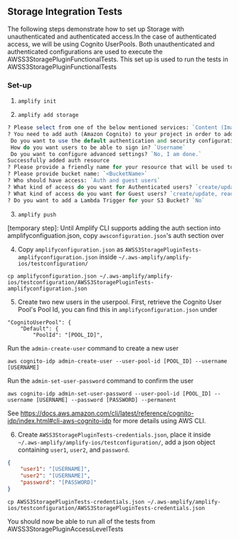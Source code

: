 ## Storage Integration Tests

The following steps demonstrate how to set up Storage with unauthenticated and authenticated access.In the case of authenticated access, we will be using Cognito UserPools. Both unauthenticated and authenticated configurations are used to execute the AWSS3StoragePluginFunctionalTests. This set up is used to run the tests in AWSS3StoragePluginFunctionalTests


### Set-up

1. `amplify init`

2. `amplify add storage`

```perl
? Please select from one of the below mentioned services: `Content (Images, audio, video, etc.)`
? You need to add auth (Amazon Cognito) to your project in order to add storage for user files. Do you want to add auth now? `Yes`
 Do you want to use the default authentication and security configuration? `Default configuration`
 How do you want users to be able to sign in? `Username`
 Do you want to configure advanced settings? `No, I am done.`
Successfully added auth resource
? Please provide a friendly name for your resource that will be used to label this category in the project: `s3f34a5918`
? Please provide bucket name: `<BucketName>`
? Who should have access: `Auth and guest users`
? What kind of access do you want for Authenticated users? `create/update, read, delete`
? What kind of access do you want for Guest users? `create/update, read, delete`
? Do you want to add a Lambda Trigger for your S3 Bucket? `No`
```

3. `amplify push`

[temporary step]: Until Amplify CLI supports adding the auth section into amplifyconfiguation.json, copy `awsconfiguration.json`'s auth section over

4. Copy `amplifyconfiguration.json` as `AWSS3StoragePluginTests-amplifyconfiguration.json` inside `~/.aws-amplify/amplify-ios/testconfiguration/`

```
cp amplifyconfiguration.json ~/.aws-amplify/amplify-ios/testconfiguration/AWSS3StoragePluginTests-amplifyconfiguration.json
```

5. Create two new users in the userpool. First, retrieve the Cognito User Pool's Pool Id, you can find this in `amplifyconfiguration.json` under
```
"CognitoUserPool": {
    "Default": {
        "PoolId": "[POOL_ID]",
```
Run the `admin-create-user` command to create a new user
```
aws cognito-idp admin-create-user --user-pool-id [POOL_ID] --username [USERNAME]
```
Run the `admin-set-user-password` command to confirm the user
```
aws cognito-idp admin-set-user-password --user-pool-id [POOL_ID] --username [USERNAME] --password [PASSWORD] --permanent
```
See https://docs.aws.amazon.com/cli/latest/reference/cognito-idp/index.html#cli-aws-cognito-idp for more details using AWS CLI. 

6. Create `AWSS3StoragePluginTests-credentials.json`, place it inside `~/.aws-amplify/amplify-ios/testconfiguration/`, add a json object containing `user1`, `user2`, and `password`.

```json
{
    "user1": "[USERNAME]",
    "user2": "[USERNAME]",
    "password": "[PASSWORD]"
}
```

```
cp AWSS3StoragePluginTests-credentials.json ~/.aws-amplify/amplify-ios/testconfiguration/AWSS3StoragePluginTests-credentials.json
```
You should now be able to run all of the tests from AWSS3StoragePluginAccessLevelTests 
